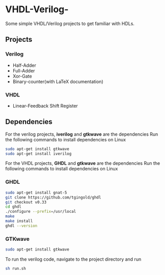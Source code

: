 # VHDL-Verilog-
Some simple VHDL/Verilog projects to get familiar with HDLs.

## Projects 

### Verilog 

* Half-Adder
* Full-Adder
* Xor-Gate
* Binary-counter(with LaTeX documentation)

### VHDL

*	Linear-Feedback Shift Register

## Dependencies 

For the verilog projects, **iverilog** and **gtkwave** are the dependencies
Run the following commands to install dependencies on Linux

```sh
sudo apt-get install gtkwave
sudo apt-get install iverilog
```


For the VHDL projects, **GHDL** and **gtkwave** are the dependencies
Run the following commands to install dependencies on Linux


### GHDL
```sh
sudo apt-get install gnat-5
git clone https://github.com/tgingold/ghdl
git checkout v0.33
cd ghdl
./configure --prefix=/usr/local
make
make install
ghdl --version
```

### GTKwave
```sh
sudo apt-get install gtkwave
```


To run the verilog code, navigate to the project directory and run
```sh
sh run.sh
```
